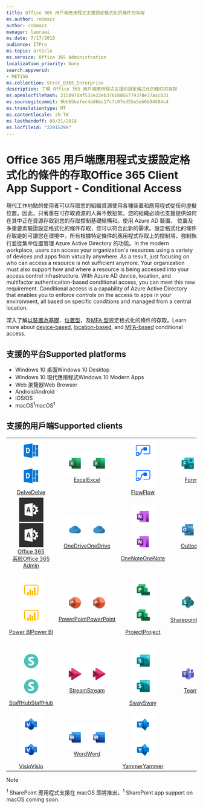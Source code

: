 ```yaml
---
title: Office 365 用戶端應用程式支援設定格式化的條件的存取
ms.author: robmazz
author: robmazz
manager: laurawi
ms.date: 7/17/2018
audience: ITPro
ms.topic: article
ms.service: Office 365 Administration
localization_priority: None
search.appverid:
- MET150
ms.collection: Strat_O365_Enterprise
description: 了解 Office 365 用戶端應用程式支援的設定格式化的條件的存取
ms.openlocfilehash: 215b97daf532e22eb37618d66779378e37accb31
ms.sourcegitcommit: 9bb65bafec4dd6bc17c7c07ed55e5eb6b94584c4
ms.translationtype: MT
ms.contentlocale: zh-TW
ms.lasthandoff: 08/21/2018
ms.locfileid: "22915298"
---
```

# <a name="office-365-client-app-support---conditional-access"></a><span data-ttu-id="966d2-103">Office 365 用戶端應用程式支援設定格式化的條件的存取</span><span class="sxs-lookup"><span data-stu-id="966d2-103">Office 365 Client App Support - Conditional Access</span></span>

<span data-ttu-id="966d2-p101">現代工作地點的使用者可以存取您的組織資源使用各種裝置和應用程式從任何虛擬位置。因此，只著重在可存取資源的人員不敷招架。您的組織必須也支援提供如何在其中正在資源存取到您的存取控制基礎結構和。使用 Azure AD 裝置、 位置及多重要素驗證設定格式化的條件存取，您可以符合此新的需求。設定格式化的條件存取是的可讓您在環境中，所有根據特定條件的應用程式存取上的控制項，強制執行並從集中位置管理 Azure Active Directory 的功能。</span><span class="sxs-lookup"><span data-stu-id="966d2-p101">In the modern workplace, users can access your organization's resources using a variety of devices and apps from virtually anywhere. As a result, just focusing on who can access a resource is not sufficient anymore. Your organization must also support how and where a resource is being accessed into your access control infrastructure. With Azure AD device, location, and multifactor authentication-based conditional access, you can meet this new requirement. Conditional access is a capability of Azure Active Directory that enables you to enforce controls on the access to apps in your environment, all based on specific conditions and managed from a central location.</span></span> 

<span data-ttu-id="966d2-109">深入了解[以裝置為基礎](https://docs.microsoft.com/azure/active-directory/active-directory-conditional-access-policy-connected-applications)、[位置型](https://docs.microsoft.com/azure/active-directory/active-directory-conditional-access-locations)，及[MFA 型](https://docs.microsoft.com/azure/active-directory/active-directory-conditional-access-conditions#users-and-groups)設定格式化的條件的存取。</span><span class="sxs-lookup"><span data-stu-id="966d2-109">Learn more about [device-based](https://docs.microsoft.com/azure/active-directory/active-directory-conditional-access-policy-connected-applications), [location-based](https://docs.microsoft.com/azure/active-directory/active-directory-conditional-access-locations), and [MFA-based](https://docs.microsoft.com/azure/active-directory/active-directory-conditional-access-conditions#users-and-groups) conditional access.</span></span>

## <a name="supported-platforms"></a><span data-ttu-id="966d2-110">支援的平台</span><span class="sxs-lookup"><span data-stu-id="966d2-110">Supported platforms</span></span>

 - <span data-ttu-id="966d2-111">Windows 10 桌面</span><span class="sxs-lookup"><span data-stu-id="966d2-111">Windows 10 Desktop</span></span>
 - <span data-ttu-id="966d2-112">Windows 10 現代應用程式</span><span class="sxs-lookup"><span data-stu-id="966d2-112">Windows 10 Modern Apps</span></span>
 - <span data-ttu-id="966d2-113">Web 瀏覽器</span><span class="sxs-lookup"><span data-stu-id="966d2-113">Web Browser</span></span>
 - <span data-ttu-id="966d2-114">Android</span><span class="sxs-lookup"><span data-stu-id="966d2-114">Android</span></span>
 - <span data-ttu-id="966d2-115">iOS</span><span class="sxs-lookup"><span data-stu-id="966d2-115">iOS</span></span>
 - <span data-ttu-id="966d2-116">macOS<sup>1</sup></span><span class="sxs-lookup"><span data-stu-id="966d2-116">macOS<sup>1</sup></span></span>

## <a name="supported-clients"></a><span data-ttu-id="966d2-117">支援的用戶端</span><span class="sxs-lookup"><span data-stu-id="966d2-117">Supported clients</span></span>

| | | | | | |
|:---:|:---:|:---:|:---:|:---:|:---:|
| <span data-ttu-id="966d2-118">![探索圖示](media/o365-delve-64x64.png)</span><span class="sxs-lookup"><span data-stu-id="966d2-118">![Delve icon](media/o365-delve-64x64.png)</span></span> <br> [<span data-ttu-id="966d2-119">Delve</span><span class="sxs-lookup"><span data-stu-id="966d2-119">Delve</span></span>](https://products.office.com/business/intelligent-search) | <span data-ttu-id="966d2-120">![Excel 圖示](media/o365-excel-64x64.png)</span><span class="sxs-lookup"><span data-stu-id="966d2-120">![Excel icon](media/o365-excel-64x64.png)</span></span> <br> [<span data-ttu-id="966d2-121">Excel</span><span class="sxs-lookup"><span data-stu-id="966d2-121">Excel</span></span>](https://products.office.com/excel) | <span data-ttu-id="966d2-122">![流程圖示](media/o365-flow-64x64.png)</span><span class="sxs-lookup"><span data-stu-id="966d2-122">![Flow icon](media/o365-flow-64x64.png)</span></span> <br> [<span data-ttu-id="966d2-123">Flow</span><span class="sxs-lookup"><span data-stu-id="966d2-123">Flow</span></span>](https://flow.microsoft.com) | <span data-ttu-id="966d2-124">![表單圖示](media/o365-forms-64x64.png)</span><span class="sxs-lookup"><span data-stu-id="966d2-124">![Forms icon](media/o365-forms-64x64.png)</span></span> <br> [<span data-ttu-id="966d2-125">Forms</span><span class="sxs-lookup"><span data-stu-id="966d2-125">Forms</span></span>](https://flow.microsoft.com/connectors/shared_microsoftforms/microsoft-forms/) | <span data-ttu-id="966d2-126">![Kaizala 圖示](media/o365-kaizala-64x64.png)</span><span class="sxs-lookup"><span data-stu-id="966d2-126">![Kaizala icon](media/o365-kaizala-64x64.png)</span></span> <br> [<span data-ttu-id="966d2-127">Kaizala</span><span class="sxs-lookup"><span data-stu-id="966d2-127">Kaizala</span></span>](https://products.office.com/en/business/microsoft-kaizala) 
| <span data-ttu-id="966d2-128">![Office 365 Admin 圖示](media/o365-o365admin-64x64.png)</span><span class="sxs-lookup"><span data-stu-id="966d2-128">![Office 365 Admin icon](media/o365-o365admin-64x64.png)</span></span> <br> [<span data-ttu-id="966d2-129">Office 365<br>系統</span><span class="sxs-lookup"><span data-stu-id="966d2-129">Office 365 <br> Admin</span></span>](https://products.office.com/business/manage-office-365-admin-app) | <span data-ttu-id="966d2-130">![OneDrive for Business 圖示](media/o365-OneDrive-64x64.png)</span><span class="sxs-lookup"><span data-stu-id="966d2-130">![OneDrive for Business icon](media/o365-OneDrive-64x64.png)</span></span> <br> [<span data-ttu-id="966d2-131">OneDrive</span><span class="sxs-lookup"><span data-stu-id="966d2-131">OneDrive</span></span>](https://products.office.com/onedrive-for-business/online-cloud-storage) | <span data-ttu-id="966d2-132">![OneNote 圖示](media/o365-OneNote-64x64.png)</span><span class="sxs-lookup"><span data-stu-id="966d2-132">![OneNote icon](media/o365-OneNote-64x64.png)</span></span> <br> [<span data-ttu-id="966d2-133">OneNote</span><span class="sxs-lookup"><span data-stu-id="966d2-133">OneNote</span></span>](https://products.office.com/onenote) | <span data-ttu-id="966d2-134">![Outlook 圖示](media/o365-outlook-64x64.png)</span><span class="sxs-lookup"><span data-stu-id="966d2-134">![Outlook icon](media/o365-outlook-64x64.png)</span></span> <br> [<span data-ttu-id="966d2-135">Outlook</span><span class="sxs-lookup"><span data-stu-id="966d2-135">Outlook</span></span>](https://products.office.com/outlook) | <span data-ttu-id="966d2-136">![規劃圖示](media/o365-planner-64x64.png)</span><span class="sxs-lookup"><span data-stu-id="966d2-136">![Planner icon](media/o365-planner-64x64.png)</span></span> <br> [<span data-ttu-id="966d2-137">Planner</span><span class="sxs-lookup"><span data-stu-id="966d2-137">Planner</span></span>](https://products.office.com/business/task-management-software) 
| <span data-ttu-id="966d2-138">![PowerBI 圖示](media/o365-powerbi-64x64.png)</span><span class="sxs-lookup"><span data-stu-id="966d2-138">![PowerBI icon](media/o365-powerbi-64x64.png)</span></span> <br> [<span data-ttu-id="966d2-139">Power BI</span><span class="sxs-lookup"><span data-stu-id="966d2-139">Power BI</span></span>](https://powerbi.microsoft.com) | <span data-ttu-id="966d2-140">![PowerPoint 圖示](media/o365-powerpoint-64x64.png)</span><span class="sxs-lookup"><span data-stu-id="966d2-140">![PowerPoint icon](media/o365-powerpoint-64x64.png)</span></span> <br> [<span data-ttu-id="966d2-141">PowerPoint</span><span class="sxs-lookup"><span data-stu-id="966d2-141">PowerPoint</span></span>](https://products.office.com/powerpoint) | <span data-ttu-id="966d2-142">![專案圖示](media/o365-project-64x64.png)</span><span class="sxs-lookup"><span data-stu-id="966d2-142">![Project icon](media/o365-project-64x64.png)</span></span> <br> [<span data-ttu-id="966d2-143">Project</span><span class="sxs-lookup"><span data-stu-id="966d2-143">Project</span></span>](https://products.office.com/project) | <span data-ttu-id="966d2-144">![SharePoint 圖示](media/o365-sharepoint-64x64.png)</span><span class="sxs-lookup"><span data-stu-id="966d2-144">![SharePoint icon](media/o365-sharepoint-64x64.png)</span></span> <br> [<span data-ttu-id="966d2-145">Sharepoint<sup>1</sup></span><span class="sxs-lookup"><span data-stu-id="966d2-145">Sharepoint<sup>1</sup></span></span>](https://products.office.com/sharepoint) | <span data-ttu-id="966d2-146">![Skype 商務圖示](media/o365-skypeforbusiness-64x64.png)</span><span class="sxs-lookup"><span data-stu-id="966d2-146">![Skype for Business icon](media/o365-skypeforbusiness-64x64.png)</span></span> <br> [<span data-ttu-id="966d2-147">針對 Skype<br>商務</span><span class="sxs-lookup"><span data-stu-id="966d2-147">Skype for <br> Business</span></span>](https://www.skype.com/business/) 
| <span data-ttu-id="966d2-148">![StaffHub 圖示](media/o365-staffhub-64x64.png)</span><span class="sxs-lookup"><span data-stu-id="966d2-148">![StaffHub icon](media/o365-staffhub-64x64.png)</span></span> <br> [<span data-ttu-id="966d2-149">StaffHub</span><span class="sxs-lookup"><span data-stu-id="966d2-149">StaffHub</span></span>](https://products.office.com/microsoft-staffhub/staff-scheduling-software) | <span data-ttu-id="966d2-150">![資料流圖示](media/o365-stream-64x64.png)</span><span class="sxs-lookup"><span data-stu-id="966d2-150">![Stream icon](media/o365-stream-64x64.png)</span></span> <br> [<span data-ttu-id="966d2-151">Stream</span><span class="sxs-lookup"><span data-stu-id="966d2-151">Stream</span></span>](https://stream.microsoft.com) | <span data-ttu-id="966d2-152">![Sway 圖示](media/o365-sway-64x64.png)</span><span class="sxs-lookup"><span data-stu-id="966d2-152">![Sway icon](media/o365-sway-64x64.png)</span></span> <br> [<span data-ttu-id="966d2-153">Sway</span><span class="sxs-lookup"><span data-stu-id="966d2-153">Sway</span></span>](https://sway.com) | <span data-ttu-id="966d2-154">![小組圖示](media/o365-teams-64x64.png)</span><span class="sxs-lookup"><span data-stu-id="966d2-154">![Teams icon](media/o365-teams-64x64.png)</span></span> <br> [<span data-ttu-id="966d2-155">Teams</span><span class="sxs-lookup"><span data-stu-id="966d2-155">Teams</span></span>](https://products.office.com/microsoft-teams/group-chat-software) | <span data-ttu-id="966d2-156">![待辦事項] 圖示](media/o365-todo-64x64.png)</span><span class="sxs-lookup"><span data-stu-id="966d2-156">![To-Do icon](media/o365-todo-64x64.png)</span></span> <br> [<span data-ttu-id="966d2-157">To-Do</span><span class="sxs-lookup"><span data-stu-id="966d2-157">To-Do</span></span>](https://todo.microsoft.com) 
| <span data-ttu-id="966d2-158">![Visio 圖示](media/o365-visio-64x64.png)</span><span class="sxs-lookup"><span data-stu-id="966d2-158">![Visio icon](media/o365-visio-64x64.png)</span></span> <br> [<span data-ttu-id="966d2-159">Visio</span><span class="sxs-lookup"><span data-stu-id="966d2-159">Visio</span></span>](https://products.office.com/visio/flowchart-software) | <span data-ttu-id="966d2-160">![Word 圖示](media/o365-word-64x64.png)</span><span class="sxs-lookup"><span data-stu-id="966d2-160">![Word icon](media/o365-word-64x64.png)</span></span> <br> [<span data-ttu-id="966d2-161">Word</span><span class="sxs-lookup"><span data-stu-id="966d2-161">Word</span></span>](https://products.office.com/word) | <span data-ttu-id="966d2-162">![Yammer 圖示](media/o365-yammer-64x64.png)</span><span class="sxs-lookup"><span data-stu-id="966d2-162">![Yammer icon](media/o365-yammer-64x64.png)</span></span> <br> [<span data-ttu-id="966d2-163">Yammer</span><span class="sxs-lookup"><span data-stu-id="966d2-163">Yammer</span></span>](https://products.office.com/yammer/yammer-overview)

> [!NOTE]
> <span data-ttu-id="966d2-164"><sup>1</sup> SharePoint 應用程式支援在 macOS 即將推出。</span><span class="sxs-lookup"><span data-stu-id="966d2-164"><sup>1</sup> SharePoint app support on macOS coming soon.</span></span>
